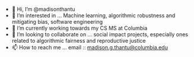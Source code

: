 - 👋 Hi, I’m @madisonthantu
- 👀 I’m interested in ... Machine learning, algorithmic robustness and mitigating bias, software engineering
- 🌱 I’m currently working towards my CS MS at Columbia
- 💞️ I’m looking to collaborate on ... social impact projects, especially ones related to algorithmic fairness and reproductive justice
- 📫 How to reach me ... email :: madison.g.thantu@columbia.edu

<!---
madisonthantu/madisonthantu is a ✨ special ✨ repository because its `README.md` (this file) appears on your GitHub profile.
You can click the Preview link to take a look at your changes.
--->
